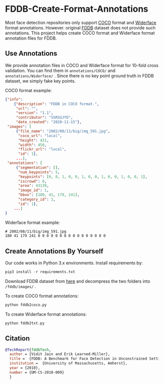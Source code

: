 # FDDB-Create-Format-Annotations

Most face detection repositories only support [COCO](https://cocodataset.org/) format and [Widerface](http://shuoyang1213.me/WIDERFACE/) format annotations. However. original [FDDB](http://vis-www.cs.umass.edu/fddb/) dataset does not provide such annotations. This project helps create COCO format and Widerface format annotation files for FDDB.



## Use Annotations

We provide annotation files in COCO and Widerface format for 10-fold cross validation. You can find them in `annotations/COCO/` and `annotations/Widerface/` . Since there is no key point ground truth in FDDB dataset, we simply fake key points.

COCO format example:

```json
{"info": 
 	{"description": "FDDB in COCO format.", 
     "url": "", 
     "version": "1.1", 
     "contributor": "SSRSGJYD", 
     "date_created": "2020-11-15"}, 
 "images": [
     {"file_name": "2002/08/11/big/img_591.jpg", 
      "coco_url": "local", 
      "height": 431, 
      "width": 450, 
      "flickr_url": "local", 
      "id": 1}, 
     ...], 
 "annotations": [
     {"segmentation": [], 
 	  "num_keypoints": 5, 
 	  "keypoints": [0, 0, 1, 0, 0, 1, 0, 0, 1, 0, 0, 1, 0, 0, 1], 
 	  "iscrowd": 0, 
 	  "area": 43139, 
 	  "image_id": 1, 
 	  "bbox": [180, 41, 179, 241],
      "category_id": 1, 
      "id": 1}, 
	...]
}
```

Widerface format example:

```txt
# 2002/08/11/big/img_591.jpg
180 41 179 241 0 0 0 0 0 0 0 0 0 0 0 0 0 0 0 0
```



## Create Annotations By Yourself

Our code works in Python 3.x environments. Install requirements by:

```python
pip3 install -r requirements.txt
```

Download FDDB dataset from [here](http://tamaraberg.com/faceDataset/originalPics.tar.gz) and decompress the two folders into `/fddb/images/` .

To create COCO format annotations:

```python
python fddb2coco.py
```

To create Widerface format annotations:

```python
python fddb2txt.py
```



## Citation

```bibtex
@TechReport{fddbTech,
  author = {Vidit Jain and Erik Learned-Miller},
  title =  {FDDB: A Benchmark for Face Detection in Unconstrained Settings},
  institution =  {University of Massachusetts, Amherst},
  year = {2010},
  number = {UM-CS-2010-009}
  }
```

